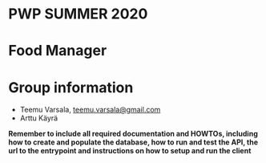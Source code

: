 # PWP SUMMER 2020
# Food Manager
# Group information
* Teemu Varsala, teemu.varsala@gmail.com
* Arttu Käyrä

__Remember to include all required documentation and HOWTOs, including how to create and populate the database, how to run and test the API, the url to the entrypoint and instructions on how to setup and run the client__


